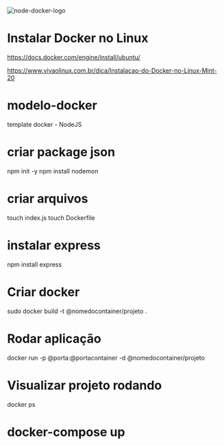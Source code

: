 
![node-docker-logo](https://github.com/fabiobatoni/modelo-docker/assets/57717982/ede9ad0a-5067-47e5-ac41-00b7c10ccdb6)


# Instalar Docker no Linux 
https://docs.docker.com/engine/install/ubuntu/

https://www.vivaolinux.com.br/dica/Instalacao-do-Docker-no-Linux-Mint-20

# modelo-docker
template docker - NodeJS

# criar package json
npm init -y
npm install nodemon

# criar arquivos
touch index.js
touch Dockerfile

# instalar express
npm install express


# Criar docker
sudo docker build -t @nomedocontainer/projeto . 


# Rodar aplicação 
docker run -p @porta:@portacontainer -d @nomedocontainer/projeto

# Visualizar projeto rodando
docker ps

# docker-compose up
